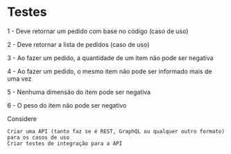 # Testes

1 - Deve retornar um pedido com base no código (caso de uso)

2 - Deve retornar a lista de pedidos (caso de uso)

3 - Ao fazer um pedido, a quantidade de um item não pode ser negativa

4 - Ao fazer um pedido, o mesmo item não pode ser informado mais de uma vez

5 - Nenhuma dimensão do item pode ser negativa

6 - O peso do item não pode ser negativo

Considere

    Criar uma API (tanto faz se é REST, GraphQL ou qualquer outro formato) para os casos de uso
    Criar testes de integração para a API
